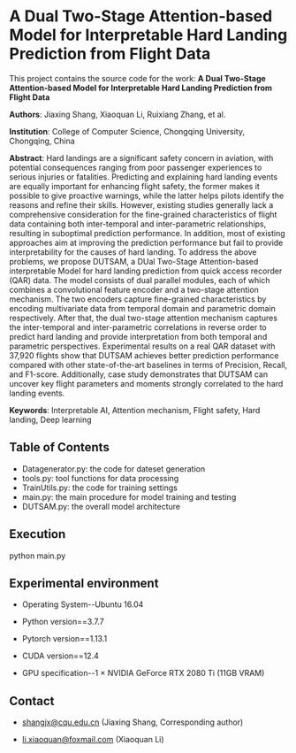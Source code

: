 # A Dual Two-Stage Attention-based Model for Interpretable Hard Landing Prediction from Flight Data

This project contains the source code for the work: **A Dual Two-Stage Attention-based Model for Interpretable Hard Landing Prediction from Flight Data**

**Authors**: Jiaxing Shang, Xiaoquan Li, Ruixiang Zhang, et al.

**Institution**: College of Computer Science, Chongqing University, Chongqing, China

**Abstract**: Hard landings are a significant safety concern in aviation, with potential consequences ranging from poor passenger experiences to serious injuries or fatalities. Predicting and explaining hard landing events are equally important for enhancing flight safety, the former makes it possible to give proactive warnings, while the latter helps pilots identify the reasons and refine their skills. However, existing studies generally lack a comprehensive consideration for the fine-grained characteristics of flight data containing both inter-temporal and inter-parametric relationships, resulting in suboptimal prediction performance. In addition, most of existing approaches aim at improving the prediction performance but fail to provide interpretability for the causes of hard landing. To address the above problems, we propose DUTSAM, a DUal Two-Stage Attention-based interpretable Model for hard landing prediction from quick access recorder (QAR) data. The model consists of dual parallel modules, each of which combines a convolutional feature encoder and a two-stage attention mechanism. The two encoders capture fine-grained characteristics by encoding multivariate data from temporal domain and parametric domain respectively. After that, the dual two-stage attention mechanism captures the inter-temporal and inter-parametric correlations in reverse order to predict hard landing and provide interpretation from both temporal and parametric perspectives. Experimental results on a real QAR dataset with 37,920 flights show that DUTSAM achieves better prediction performance compared with other state-of-the-art baselines in terms of Precision, Recall, and F1-score. Additionally, case study demonstrates that DUTSAM can uncover key flight parameters and moments strongly correlated to the hard landing events.

**Keywords**: Interpretable AI, Attention mechanism, Flight safety, Hard landing, Deep learning

## Table of Contents

- Datagenerator.py: the code for dateset generation
- tools.py: tool functions for data processing
- TrainUtils.py: the code for training settings
- main.py: the main procedure for model training and testing
- DUTSAM.py: the overall model architecture

## Execution

python main.py

## Experimental environment

- Operating System--Ubuntu 16.04
  
- Python version==3.7.7
  
- Pytorch version==1.13.1
  
- CUDA version==12.4
  
- GPU specification--1 × NVIDIA GeForce RTX 2080 Ti (11GB VRAM)
  

## Contact

- shangjx@cqu.edu.cn (Jiaxing Shang, Corresponding author)
  
- li.xiaoquan@foxmail.com (Xiaoquan Li)
